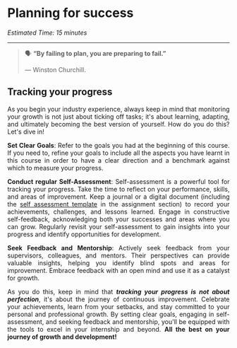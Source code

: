 # Planning for success

*Estimated Time: 15 minutes*

---

>  🗣 **“By failing to plan, you are preparing to fail.”**
>
>  — Winston Churchill.
<div style='text-align: justify;'>

 ## Tracking your progress

As you begin your industry experience, always keep in mind that monitoring your growth is not just about ticking off tasks; it's about learning, adapting, and ultimately becoming the best version of yourself. How do you do this? Let's dive in!

**Set Clear Goals**: Refer to the goals you had at the beginning of this course. If you need to, refine your goals to include all the aspects you have learnt in this course in order to  have a clear direction and a benchmark against which to measure your progress.

**Conduct regular Self-Assessment**: Self-assessment is a powerful tool for tracking your progress. Take the time to reflect on your performance, skills, and areas of improvement. Keep a journal or a digital document (including the [self assessment template](https://docs.google.com/document/d/1MaUI5ZMGJ8cOdB_YbpRercHDEfUEBJAx2el818BWPMo/edit?usp=sharing) in the assignment section) to record your achievements, challenges, and lessons learned. Engage in constructive self-feedback, acknowledging both your successes and areas where you can grow. Regularly revisit your self-assessment to gain insights into your progress and identify opportunities for development.

**Seek Feedback and Mentorship**: Actively seek feedback from your supervisors, colleagues, and mentors. Their perspectives can provide valuable insights, helping you identify blind spots and areas for improvement. Embrace feedback with an open mind and use it as a catalyst for growth.

As you do this, keep in mind that **_tracking your progress is not about perfection_**, it's about the journey of continuous improvement. Celebrate your achievements, learn from your setbacks, and stay committed to your personal and professional growth. By setting clear goals, engaging in self-assessment, and seeking feedback and mentorship, you'll be equipped with the tools to excel in your internship and beyond. **All the best on your journey of growth and development!**
</div>


